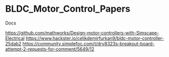 # BLDC_Motor_Control_Papers
Docs

https://github.com/mathworks/Design-motor-controllers-with-Simscape-Electrical
https://www.hackster.io/celikdemirfurkan9/bldc-motor-controller-25dab2
https://community.simplefoc.com/t/drv8323s-breakout-board-attempt-2-requests-for-comment/5649/12
